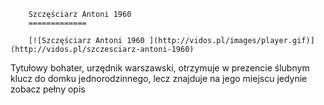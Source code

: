 
        Szczęściarz Antoni 1960 
        =============
        
        [![Szczęściarz Antoni 1960 ](http://vidos.pl/images/player.gif)](http://vidos.pl/szczesciarz-antoni-1960)
        
        
 Tytułowy bohater, urzędnik warszawski, otrzymuje w prezencie ślubnym klucz do domku jednorodzinnego, lecz znajduje na jego miejscu jedynie zobacz pełny opis
    